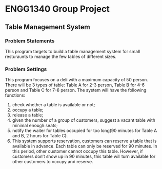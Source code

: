 # ENGG1340 Group Project
## Table Management System
### Problem Statements
This program targets to build a table management system for small resturaunts to manage the few tables of  different sizes.
### Problem Settings
This program focuses on a deli with a maximum capacity of 50 person. There will be 3 types of table: Table A for 2-3 person, Table B for 4-6 person and Table C for 7-8 person. The system will have the following functions:
 1) check whether a table is available or not; 
 2) occupy a table; 
 3) release a table; 
 4) given the number of a group of customers, suggest a vacant table with minimal enough seats;
 5) notify the waiter for tables occupied for too long(90 minutes for Table A and B, 2 hours for Table C).
 6) This system supports reservation, customers can reserve a table that is available in advance. Each table can only  be reserved for 90 minutes. In this period, other customer cannot occupy this table. However, if customers don’t show up in 90 minutes, this table will turn available for other customers to occupy and reserve.
